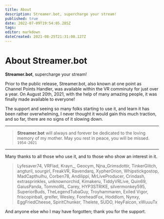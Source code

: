 ```yaml
---
title: About
description: Streamer.bot, supercharge your stream!
published: true
date: 2022-07-09T19:54:05.285Z
tags:
editor: markdown
dateCreated: 2021-08-25T21:31:00.127Z
---
```


# About Streamer.bot

**Streamer.bot**, supercharge your stream!

Prior to the public release, Streamer.bot, also known at one point as Channel Points Handler, was available within the VR comminuty for just over a year.  On August 20th, 2021, with the help of many amazing people, it was finally made available to everyone!

The support and seeing so many folks starting to use it, and learn it has been rather overwhelming, I never thought it would gain this much traction, and so far, there are no signs of it slowing down.

---

> **Streamer.bot** will always and forever be dedicated to the loving memory of my mother. May you rest in peace, you will be missed.  `1954-2021`

---

Many thanks to all those who use it, and to those who show an interest in it.

> Lyfesaver74, VRFlad, Krayn_, Geocym, Njna_Grimsdottir, TinkerGlitch, angturil, sourgirl, FreakVR, Ravendarq, XypherOrion, Whipstickgostop, MadCapthulhu, Corben78, Andilippi, MrLiveProducer, Crindash, extrasprinkles, unknownorchid, Kimakeru, TiddyVRLive, Quin69, GaiusPanda, TommoIRL, Carey, HYP3STRIKE, silvermonkey595, SuperiorBuds, TheLegendTubaGuy, Troyhammaren, Exiled Vigor, friscopinball, greifer, Wesley, ForeheadFox, Hoddlom, Nynxy, EggFriedCheese, SpiritChunker, Thelete, SUDO, HeyFalcon, xWuuuTx

And anyone else who I may have forgotten; thank you for the support.